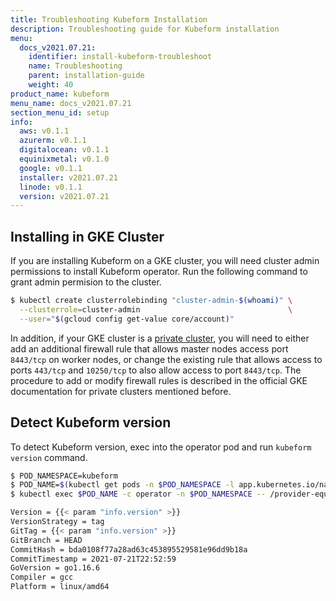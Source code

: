 ```yaml
---
title: Troubleshooting Kubeform Installation
description: Troubleshooting guide for Kubeform installation
menu:
  docs_v2021.07.21:
    identifier: install-kubeform-troubleshoot
    name: Troubleshooting
    parent: installation-guide
    weight: 40
product_name: kubeform
menu_name: docs_v2021.07.21
section_menu_id: setup
info:
  aws: v0.1.1
  azurerm: v0.1.1
  digitalocean: v0.1.1
  equinixmetal: v0.1.0
  google: v0.1.1
  installer: v2021.07.21
  linode: v0.1.1
  version: v2021.07.21
---
```


## Installing in GKE Cluster

If you are installing Kubeform on a GKE cluster, you will need cluster admin permissions to install Kubeform operator. Run the following command to grant admin permision to the cluster.

```bash
$ kubectl create clusterrolebinding "cluster-admin-$(whoami)" \
  --clusterrole=cluster-admin                                 \
  --user="$(gcloud config get-value core/account)"
```

In addition, if your GKE cluster is a [private cluster](https://cloud.google.com/kubernetes-engine/docs/how-to/private-clusters), you will need to either add an additional firewall rule that allows master nodes access port `8443/tcp` on worker nodes, or change the existing rule that allows access to ports `443/tcp` and `10250/tcp` to also allow access to port `8443/tcp`. The procedure to add or modify firewall rules is described in the official GKE documentation for private clusters mentioned before.

## Detect Kubeform version

To detect Kubeform version, exec into the operator pod and run `kubeform version` command.

```bash
$ POD_NAMESPACE=kubeform
$ POD_NAME=$(kubectl get pods -n $POD_NAMESPACE -l app.kubernetes.io/name=kubeform-provider -o jsonpath={.items[0].metadata.name})
$ kubectl exec $POD_NAME -c operator -n $POD_NAMESPACE -- /provider-equinixmetal-controller version

Version = {{< param "info.version" >}}
VersionStrategy = tag
GitTag = {{< param "info.version" >}}
GitBranch = HEAD
CommitHash = bda0108f77a28ad63c453895529581e96dd9b18a
CommitTimestamp = 2021-07-21T22:52:59
GoVersion = go1.16.6
Compiler = gcc
Platform = linux/amd64
```

